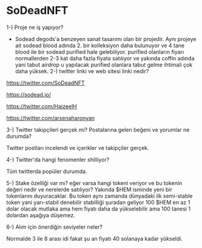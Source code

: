 # SoDeadNFT
1-) Proje ne iş yapıyor?
- Sodead degods'a benzeyen sanat tasarımı olan bir projedir. Aynı projeye ait sodead blood adında 2. bir kolleksiyon daha bulunuyor ve 4 tane blood ile
bir sodead purified hale gelebiliyor. purified olanların fiyarı normallerden 2-3 kat daha fazla fiyata satılıyor ve yakında coffin adında yani tabut airdrop
u yapılacak purified olanlara tabut gelme ihtimali çok daha yüksek.
2-) twitter linki ve web sitesi linki nedir?

https://twitter.com/SoDeadNFT

https://sodead.io/

https://twitter.com/HaizeelH

https://twitter.com/arsenaharonyan


3-) Twitter takipçileri gerçek mi? Postalarına gelen beğeni ve yorumlar ne durumda?

Twitter postları incelendi ve içerikler ve takipçiler gerçek.

4-) Twitter'da hangi fenomenler shilliyor?

Tüm twitterda popüler durumda.

5-) Stake özelliği var mı? eğer varsa hangi tokeni veriyor ve bu tokenin değeri nedir ve nerelerde satılıyor?
Yakında $HEM isminde yeni bir tokenlarını duyuracaklar. Bu token aynı zamanda dünyadaki ilk semi-stable token
yani yarı-stabil denebilir stabilliği şuradan geliyor 100 $HEM en az 1 dolar olacak mutlaka ama hem fiyatı
daha da yükselebilir ama 100 tanesi 1 dolardan aşağıya düşemez.

6-) Alım için önerdiğin seviyeler neler?


Normalde 3 ile 8 arası idi fakat şu an fiyatı 40 solanaya kadar yükseldi.

